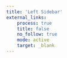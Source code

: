 ```yaml
---
title: 'Left Sidebar'
external_links:
    process: true
    title: false
    no_follow: true
    mode: active
    target: _blank
---
```


